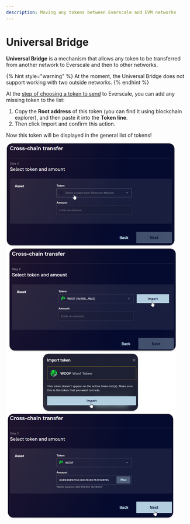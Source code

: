 ```yaml
---
description: Moving any tokens between Everscale and EVM networks
---
```


# Universal Bridge

**Universal Bridge** is a mechanism that allows any token to be transferred from another network to Everscale and then to other networks.

{% hint style="warning" %}
At the moment, the Universal Bridge does not support working with two outside networks.
{% endhint %}

At the [step of choosing a token to send](../cross-chain-transfer/how-to/transferring-from-another-network-to-everscale.md#select-token-and-amount) to Everscale, you can add any missing token to the list:

1. Copy the **Root address** of this token (you can find it using blockchain explorer), and then paste it into the **Token line**.
2. Then click Import and confirm this action.

Now this token will be displayed in the general list of tokens!

![](<../../../.gitbook/assets/image (34).png>)
